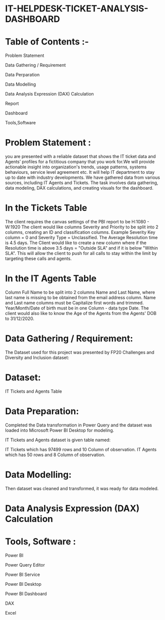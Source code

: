 # IT-HELPDESK-TICKET-ANALYSIS-DASHBOARD

# Table of Contents :-

Problem Statement

Data Gathering / Requirement

Data Perparation

Data Modelling

Data Analysis Expression (DAX) Calculation

Report

Dashboard

Tools,Software

#  Problem Statement :
you are presented with a reliable dataset that shows the IT ticket data and Agents’ profiles for a fictitious company that you work for.We will provide actionable insight into organization's trends, usage patterns, systems behaviours, service level agreement etc. It will help IT department to stay up to date with industry developments. We have gathered data from various sources, including IT Agents and Tickets. The task involves data gathering, data modeling, DAX calculations, and creating visuals for the dashboard.

# In the Tickets Table
The client requires the canvas settings of the PBI report to be H:1080 - W:1920
The client would like columns Severity and Priority to be split into 2 columns, creating an ID and classification columns. Example Severity Key column = 0 and Severity Type = Unclassified.
The Average Resolution time is 4.5 days. The Client would like to create a new column where if the Resolution time is above 3.5 days = "Outside SLA" and if it is below 
"Within SLA". This will allow the client to push for all calls to stay within the limit by targeting these calls and agents.

# In the IT Agents Table
Column Full Name to be split into 2 columns Name and Last Name, where last name is missing to be obtained from the email address column.
Name and Last name columns must be Capitalize first words and trimmed.
Year/Month/Date of birth must be in one Column - data type Date.
The client would also like to know the Age of the Agents from the Agents' DOB to 31/12/2020.

# Data Gathering / Requirement:
The Dataset used for this project was presented by FP20 Challenges and Diversity and Inclusion dataset:

# Dataset:

IT Tickets and Agents Table

# Data Preparation:
Completed the Data transformation in Power Query and the dataset was loaded into Microsoft Power BI Desktop for modeling.

IT Tickets and Agents dataset is given table named:

IT Tickets which has 97499 rows and 10 Column of observation.
IT Agents which has 50 rows and 8 Column of observation.

# Data Modelling:
Then dataset was cleaned and transformed, it was ready for data modeled.

# Data Analysis Expression (DAX) Calculation 

# Tools, Software :
Power BI

Power Query Editor

Power BI Service

Power BI Desktop

Power BI Dashboard

DAX

Excel



